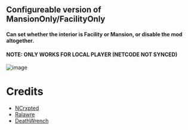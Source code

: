 ## Configureable version of MansionOnly/FacilityOnly
#### Can set whether the interior is Facility or Mansion, or disable the mod altogether.
#### NOTE: ONLY WORKS FOR LOCAL PLAYER (NETCODE NOT SYNCED)
![image](https://github.com/DeathWrench/FacilityOrMansion/assets/45341450/a963c906-45b2-477c-ae54-4a50ec7a5bee)

# Credits
- [NCrxpted](https://thunderstore.io/c/lethal-company/p/Ncrxpted/MansionOnly/)
- [Ralawre](https://thunderstore.io/c/lethal-company/p/Ralawre/FacilityOnly/)
- [DeathWrench](https://thunderstore.io/c/lethal-company/p/DeathWrench/FacilityOrMansion/)
